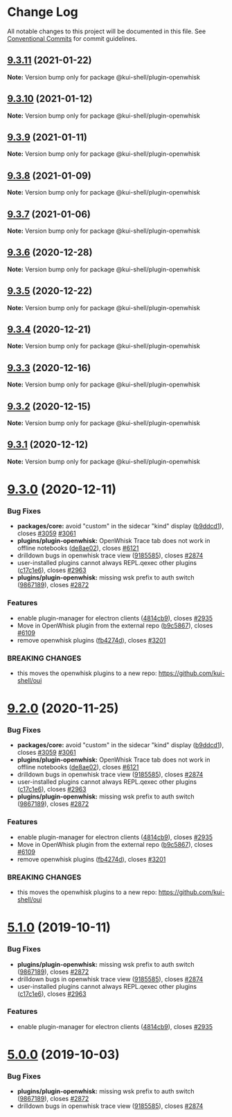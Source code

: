 # Change Log

All notable changes to this project will be documented in this file.
See [Conventional Commits](https://conventionalcommits.org) for commit guidelines.

## [9.3.11](https://github.com/kui-shell/oui/compare/v9.3.10...v9.3.11) (2021-01-22)

**Note:** Version bump only for package @kui-shell/plugin-openwhisk

## [9.3.10](https://github.com/kui-shell/oui/compare/v9.3.9...v9.3.10) (2021-01-12)

**Note:** Version bump only for package @kui-shell/plugin-openwhisk

## [9.3.9](https://github.com/kui-shell/oui/compare/v9.3.8...v9.3.9) (2021-01-11)

**Note:** Version bump only for package @kui-shell/plugin-openwhisk

## [9.3.8](https://github.com/kui-shell/oui/compare/v9.3.7...v9.3.8) (2021-01-09)

**Note:** Version bump only for package @kui-shell/plugin-openwhisk

## [9.3.7](https://github.com/kui-shell/oui/compare/v9.3.6...v9.3.7) (2021-01-06)

**Note:** Version bump only for package @kui-shell/plugin-openwhisk

## [9.3.6](https://github.com/kui-shell/oui/compare/v9.3.5...v9.3.6) (2020-12-28)

**Note:** Version bump only for package @kui-shell/plugin-openwhisk

## [9.3.5](https://github.com/kui-shell/oui/compare/v9.3.4...v9.3.5) (2020-12-22)

**Note:** Version bump only for package @kui-shell/plugin-openwhisk

## [9.3.4](https://github.com/kui-shell/oui/compare/v9.3.3...v9.3.4) (2020-12-21)

**Note:** Version bump only for package @kui-shell/plugin-openwhisk

## [9.3.3](https://github.com/kui-shell/oui/compare/v9.3.2...v9.3.3) (2020-12-16)

**Note:** Version bump only for package @kui-shell/plugin-openwhisk

## [9.3.2](https://github.com/kui-shell/oui/compare/v9.3.1...v9.3.2) (2020-12-15)

**Note:** Version bump only for package @kui-shell/plugin-openwhisk

## [9.3.1](https://github.com/kui-shell/oui/compare/v9.3.0...v9.3.1) (2020-12-12)

**Note:** Version bump only for package @kui-shell/plugin-openwhisk

# [9.3.0](https://github.com/kui-shell/oui/compare/v4.5.0...v9.3.0) (2020-12-11)

### Bug Fixes

- **packages/core:** avoid "custom" in the sidecar "kind" display ([b9ddcd1](https://github.com/kui-shell/oui/commit/b9ddcd1)), closes [#3059](https://github.com/kui-shell/oui/issues/3059) [#3061](https://github.com/kui-shell/oui/issues/3061)
- **plugins/plugin-openwhisk:** OpenWhisk Trace tab does not work in offline notebooks ([de8ae02](https://github.com/kui-shell/oui/commit/de8ae02)), closes [#6121](https://github.com/kui-shell/oui/issues/6121)
- drilldown bugs in openwhisk trace view ([9185585](https://github.com/kui-shell/oui/commit/9185585)), closes [#2874](https://github.com/kui-shell/oui/issues/2874)
- user-installed plugins cannot always REPL.qexec other plugins ([c17c1e6](https://github.com/kui-shell/oui/commit/c17c1e6)), closes [#2963](https://github.com/kui-shell/oui/issues/2963)
- **plugins/plugin-openwhisk:** missing wsk prefix to auth switch ([9867189](https://github.com/kui-shell/oui/commit/9867189)), closes [#2872](https://github.com/kui-shell/oui/issues/2872)

### Features

- enable plugin-manager for electron clients ([4814cb9](https://github.com/kui-shell/oui/commit/4814cb9)), closes [#2935](https://github.com/kui-shell/oui/issues/2935)
- Move in OpenWhisk plugin from the external repo ([b9c5867](https://github.com/kui-shell/oui/commit/b9c5867)), closes [#6109](https://github.com/kui-shell/oui/issues/6109)
- remove openwhisk plugins ([fb4274d](https://github.com/kui-shell/oui/commit/fb4274d)), closes [#3201](https://github.com/kui-shell/oui/issues/3201)

### BREAKING CHANGES

- this moves the openwhisk plugins to a new repo: https://github.com/kui-shell/oui

# [9.2.0](https://github.com/kui-shell/oui/compare/v4.5.0...v9.2.0) (2020-11-25)

### Bug Fixes

- **packages/core:** avoid "custom" in the sidecar "kind" display ([b9ddcd1](https://github.com/kui-shell/oui/commit/b9ddcd1)), closes [#3059](https://github.com/kui-shell/oui/issues/3059) [#3061](https://github.com/kui-shell/oui/issues/3061)
- **plugins/plugin-openwhisk:** OpenWhisk Trace tab does not work in offline notebooks ([de8ae02](https://github.com/kui-shell/oui/commit/de8ae02)), closes [#6121](https://github.com/kui-shell/oui/issues/6121)
- drilldown bugs in openwhisk trace view ([9185585](https://github.com/kui-shell/oui/commit/9185585)), closes [#2874](https://github.com/kui-shell/oui/issues/2874)
- user-installed plugins cannot always REPL.qexec other plugins ([c17c1e6](https://github.com/kui-shell/oui/commit/c17c1e6)), closes [#2963](https://github.com/kui-shell/oui/issues/2963)
- **plugins/plugin-openwhisk:** missing wsk prefix to auth switch ([9867189](https://github.com/kui-shell/oui/commit/9867189)), closes [#2872](https://github.com/kui-shell/oui/issues/2872)

### Features

- enable plugin-manager for electron clients ([4814cb9](https://github.com/kui-shell/oui/commit/4814cb9)), closes [#2935](https://github.com/kui-shell/oui/issues/2935)
- Move in OpenWhisk plugin from the external repo ([b9c5867](https://github.com/kui-shell/oui/commit/b9c5867)), closes [#6109](https://github.com/kui-shell/oui/issues/6109)
- remove openwhisk plugins ([fb4274d](https://github.com/kui-shell/oui/commit/fb4274d)), closes [#3201](https://github.com/kui-shell/oui/issues/3201)

### BREAKING CHANGES

- this moves the openwhisk plugins to a new repo: https://github.com/kui-shell/oui

# [5.1.0](https://github.com/IBM/kui/compare/v4.5.0...v5.1.0) (2019-10-11)

### Bug Fixes

- **plugins/plugin-openwhisk:** missing wsk prefix to auth switch ([9867189](https://github.com/IBM/kui/commit/9867189)), closes [#2872](https://github.com/IBM/kui/issues/2872)
- drilldown bugs in openwhisk trace view ([9185585](https://github.com/IBM/kui/commit/9185585)), closes [#2874](https://github.com/IBM/kui/issues/2874)
- user-installed plugins cannot always REPL.qexec other plugins ([c17c1e6](https://github.com/IBM/kui/commit/c17c1e6)), closes [#2963](https://github.com/IBM/kui/issues/2963)

### Features

- enable plugin-manager for electron clients ([4814cb9](https://github.com/IBM/kui/commit/4814cb9)), closes [#2935](https://github.com/IBM/kui/issues/2935)

# [5.0.0](https://github.com/IBM/kui/compare/v4.5.0...v5.0.0) (2019-10-03)

### Bug Fixes

- **plugins/plugin-openwhisk:** missing wsk prefix to auth switch ([9867189](https://github.com/IBM/kui/commit/9867189)), closes [#2872](https://github.com/IBM/kui/issues/2872)
- drilldown bugs in openwhisk trace view ([9185585](https://github.com/IBM/kui/commit/9185585)), closes [#2874](https://github.com/IBM/kui/issues/2874)
